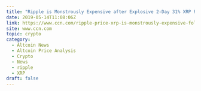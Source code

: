 ```yaml
---
title: "Ripple is Monstrously Expensive after Explosive 2-Day 31% XRP Rally"
date: 2019-05-14T11:08:06Z
link: https://www.ccn.com/ripple-price-xrp-is-monstrously-expensive-following-31-precent-rally?utm_medium=RSS&utm_source=hune
site: www.ccn.com
topic: crypto
category:
  - Altcoin News
  - Altcoin Price Analysis
  - Crypto
  - News
  - ripple
  - XRP
draft: false
---
```

